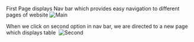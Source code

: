 First Page displays Nav bar which provides easy navigation to different pages of website
![Main](https://user-images.githubusercontent.com/32956051/104041843-8136f300-518e-11eb-92e5-3764650c9221.PNG)

When we click on second option in nav bar, we are directed to a new page which displays table 
![Second](https://user-images.githubusercontent.com/32956051/104041846-81cf8980-518e-11eb-97cd-766bf5b39b85.PNG)
